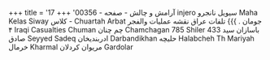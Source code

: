+++
title = 'آرامش و چالش - صفحه - 00356'
+++
17 injero سيويل نانجرو Maha Kelas Siway کلاس - Chuartah Arbat جومان . }}} تلفات عراق نقشه عملیات والفجر ۴ Iraqi Casualties Chuman چم چنان Chamchagan 785 Shiler 433 باسازان سید صادق Seyyed Sadeq ادربندیخان Darbandikhan حلیچه Halabcheh Th Mariyah خرمال Kharmal مریوان کردلان Gardolar